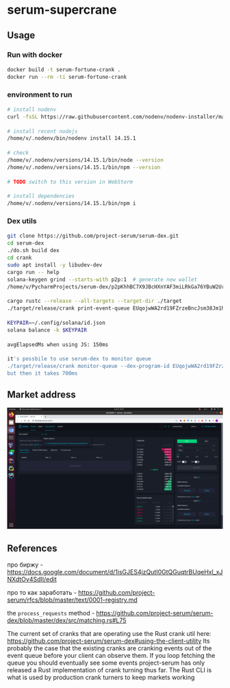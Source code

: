 # serum-supercrane

## Usage

### Run with docker

```bash
docker build -t serum-fortune-crank .
docker run --rm -ti serum-fortune-crank
```

### environment to run

```bash
# install nodenv
curl -fsSL https://raw.githubusercontent.com/nodenv/nodenv-installer/master/bin/nodenv-installer | bash

# install recent nodejs
/home/v/.nodenv/bin/nodenv install 14.15.1

# check
/home/v/.nodenv/versions/14.15.1/bin/node --version
/home/v/.nodenv/versions/14.15.1/bin/npm --version

# TODO switch to this version in WebStorm

# install dependencies
/home/v/.nodenv/versions/14.15.1/bin/npm i
```

### Dex utils 

```bash
git clone https://github.com/project-serum/serum-dex.git
cd serum-dex
./do.sh build dex
cd crank 
sudo apt install -y libudev-dev
cargo run -- help
solana-keygen grind --starts-with p2p:1  # generate new wallet
/home/v/PycharmProjects/serum-dex/p2pKhhBC7X9JBcHXnYAF3miLRkGa76YBuW2UrLDNCfY.json

cargo rustc --release --all-targets --target-dir ./target
./target/release/crank print-event-queue EUqojwWA2rd19FZrzeBncJsm38Jm1hEhE3zsmX3bRc2o EXnGBBSamqzd3uxEdRLUiYzjJkTwQyorAaFXdfteuGXe

KEYPAIR=~/.config/solana/id.json
solana balance -k $KEYPAIR

avgElapsedMs when using JS: 150ms

it's possbile to use serum-dex to monitor queue
./target/release/crank monitor-queue --dex-program-id EUqojwWA2rd19FZrzeBncJsm38Jm1hEhE3zsmX3bRc2o --market EXnGBBSamqzd3uxEdRLUiYzjJkTwQyorAaFXdfteuGXe --port 7000
but then it takes 700ms

```

## Market address

![serum-market-address.png](static/serum-market-address.png)

## References

про биржу - https://docs.google.com/document/d/1isGJES4jzQutI0GtQGuqtrBUqeHxl_xJNXdtOv4SdII/edit

про то как заработать - https://github.com/project-serum/rfcs/blob/master/text/0001-registry.md

the `process_requests` method - https://github.com/project-serum/serum-dex/blob/master/dex/src/matching.rs#L75

The current set of cranks that are operating use the Rust crank util here: https://github.com/project-serum/serum-dex#using-the-client-utility
Its probably the case that the existing cranks are cranking events out of the event queue before your client can observe them. If you loop fetching the queue you should eventually see some events
project-serum has only released a Rust implementation of crank turning thus far. The Rust CLI is what is used by production crank turners to keep markets working

